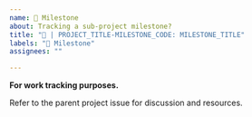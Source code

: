 ```yaml
---
name: 🎯 Milestone
about: Tracking a sub-project milestone?
title: "🎯 | PROJECT_TITLE-MILESTONE_CODE: MILESTONE_TITLE"
labels: "🎯 Milestone"
assignees: ""

---
```


**For work tracking purposes.**

Refer to the parent project issue for discussion and resources.

<!--TODO-->
<!--Assign the issue to the team-->
<!--Assign the issue to the parent project.-->
<!--Convert this issue into an Epic in ZenHub and set dates. Associate respective tasks to it using the Epic feature.-->
